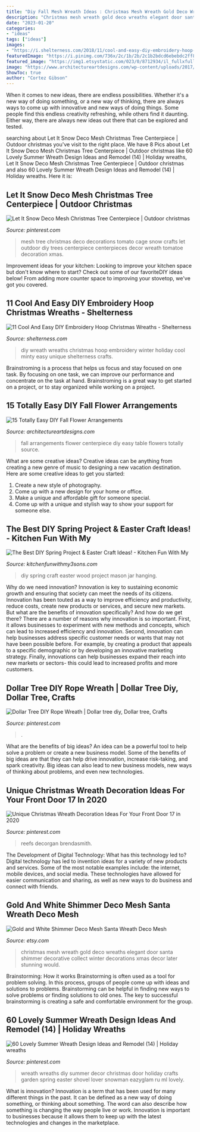 ```yaml
---
title: "Diy Fall Mesh Wreath Ideas : Christmas Mesh Wreath Gold Deco Wreaths Elegant Door Santa Shimmer Decorative Collect Winter Decorations Xmas Decor Later Stunning Would"
description: "Christmas mesh wreath gold deco wreaths elegant door santa shimmer decorative collect winter decorations xmas decor later stunning would"
date: "2023-01-20"
categories:
- "ideas"
tags: ["ideas"]
images:
- "https://i.shelterness.com/2018/11/cool-and-easy-diy-embroidery-hoop-christmas-wreaths-6.jpg"
featuredImage: "https://i.pinimg.com/736x/2c/1b/2b/2c1b2bdcd6ebebdc2ff86ee92b856869.jpg"
featured_image: "https://img1.etsystatic.com/023/0/8712934/il_fullxfull.523845349_bw2p.jpg"
image: "https://www.architectureartdesigns.com/wp-content/uploads/2017/08/3-32.jpg"
ShowToc: true
author: "Cortez Gibson"
---
```



When it comes to new ideas, there are endless possibilities. Whether it's a new way of doing something, or a new way of thinking, there are always ways to come up with innovative and new ways of doing things. Some people find this endless creativity refreshing, while others find it daunting. Either way, there are always new ideas out there that can be explored and tested.

	

		
searching about Let It Snow Deco Mesh Christmas Tree Centerpiece | Outdoor christmas you've visit to the right place. We have 8 Pics about Let It Snow Deco Mesh Christmas Tree Centerpiece | Outdoor christmas like 60 Lovely Summer Wreath Design Ideas and Remodel (14) | Holiday wreaths, Let It Snow Deco Mesh Christmas Tree Centerpiece | Outdoor christmas and also 60 Lovely Summer Wreath Design Ideas and Remodel (14) | Holiday wreaths. Here it is:
		
    
## Let It Snow Deco Mesh Christmas Tree Centerpiece | Outdoor Christmas

<img loading=lazy src="https://i.pinimg.com/736x/4f/f3/43/4ff3434c88834b57b46e4e42770d02c0--deco-mesh-crafts-tree-centerpieces.jpg" onerror="this.onerror=null;this.src='https://tse1.mm.bing.net/th?id=OIP.ONoYoy89PfMAxh0n8jkOUAHaNK&amp;pid=15.1';" alt="Let It Snow Deco Mesh Christmas Tree Centerpiece | Outdoor christmas">

_Source: pinterest.com_

>mesh tree christmas deco decorations tomato cage snow crafts let outdoor diy trees centerpiece centerpieces decor wreath tomatoe decoration xmas. 

	

Improvement ideas for your kitchen:
Looking to improve your kitchen space but don't know where to start? Check out some of our favoriteDIY ideas below! From adding more counter space to improving your stovetop, we've got you covered.

    
## 11 Cool And Easy DIY Embroidery Hoop Christmas Wreaths - Shelterness

<img loading=lazy src="https://i.shelterness.com/2018/11/cool-and-easy-diy-embroidery-hoop-christmas-wreaths-6.jpg" onerror="this.onerror=null;this.src='https://tse1.mm.bing.net/th?id=OIP.4IdN1xabMTgWIAjYZdEhzQHaKm&amp;pid=15.1';" alt="11 Cool And Easy DIY Embroidery Hoop Christmas Wreaths - Shelterness">

_Source: shelterness.com_

>diy wreath wreaths christmas hoop embroidery winter holiday cool minty easy unique shelterness crafts. 

	

Brainstroming is a process that helps us focus and stay focused on one task. By focusing on one task, we can improve our performance and concentrate on the task at hand. Brainstroming is a great way to get started on a project, or to stay organized while working on a project.

    
## 15 Totally Easy DIY Fall Flower Arrangements

<img loading=lazy src="https://www.architectureartdesigns.com/wp-content/uploads/2017/08/3-32.jpg" onerror="this.onerror=null;this.src='https://tse3.mm.bing.net/th?id=OIP.chxwz8ckQBi-UzXk_09TpAHaKb&amp;pid=15.1';" alt="15 Totally Easy DIY Fall Flower Arrangements">

_Source: architectureartdesigns.com_

>fall arrangements flower centerpiece diy easy table flowers totally source. 

	

What are some creative ideas?
Creative ideas can be anything from creating a new genre of music to designing a new vacation destination. Here are some creative ideas to get you started: 
1. Create a new style of photography.
2. Come up with a new design for your home or office.
3. Make a unique and affordable gift for someone special.
4. Come up with a unique and stylish way to show your support for someone else.

    
## The Best DIY Spring Project &amp; Easter Craft Ideas! - Kitchen Fun With My

<img loading=lazy src="https://kitchenfunwithmy3sons.com/wp-content/uploads/2016/02/the-best-diy-easter-and-spring-craft-ideas-7.jpg" onerror="this.onerror=null;this.src='https://tse3.mm.bing.net/th?id=OIP.XCh6hfHpBCWK5lipBPdoJgHaJ7&amp;pid=15.1';" alt="The Best DIY Spring Project &amp; Easter Craft Ideas! - Kitchen Fun With My">

_Source: kitchenfunwithmy3sons.com_

>diy spring craft easter wood project mason jar hanging. 

	

Why do we need innovation?
Innovation is key to sustaining economic growth and ensuring that society can meet the needs of its citizens. Innovation has been touted as a way to improve efficiency and productivity, reduce costs, create new products or services, and secure new markets. But what are the benefits of innovation specifically? And how do we get there?
There are a number of reasons why innovation is so important. First, it allows businesses to experiment with new methods and concepts, which can lead to increased efficiency and innovation. Second, innovation can help businesses address specific customer needs or wants that may not have been possible before. For example, by creating a product that appeals to a specific demographic or by developing an innovative marketing strategy. Finally, innovations can help businesses expand their reach into new markets or sectors- this could lead to increased profits and more customers.

    
## Dollar Tree DIY Rope Wreath | Dollar Tree Diy, Dollar Tree, Crafts

<img loading=lazy src="https://i.pinimg.com/736x/19/47/34/194734605294e98f664212a231f35b66.jpg" onerror="this.onerror=null;this.src='https://tse1.mm.bing.net/th?id=OIP.qsHr8OCWLd1rAt-vi6KhGAHaJ4&amp;pid=15.1';" alt="Dollar Tree DIY Rope Wreath | Dollar tree diy, Dollar tree, Crafts">

_Source: pinterest.com_

>. 

	

What are the benefits of big ideas?
An idea can be a powerful tool to help solve a problem or create a new business model. Some of the benefits of big ideas are that they can help drive innovation, increase risk-taking, and spark creativity. Big ideas can also lead to new business models, new ways of thinking about problems, and even new technologies.

    
## Unique Christmas Wreath Decoration Ideas For Your Front Door 17 In 2020

<img loading=lazy src="https://i.pinimg.com/736x/98/58/52/985852c01a6eaf1e0c5bba770db34176.jpg" onerror="this.onerror=null;this.src='https://tse2.mm.bing.net/th?id=OIP.3_I4PtlQAWCazFPsZV09yAHaJ4&amp;pid=15.1';" alt="Unique Christmas Wreath Decoration Ideas For Your Front Door 17 in 2020">

_Source: pinterest.com_

>reefs decorgan brendasmith. 

	

The Development of Digital Technology: What has this technology led to?
Digital technology has led to invention ideas for a variety of new products and services. Some of the most notable examples include: the internet, mobile devices, and social media. These technologies have allowed for easier communication and sharing, as well as new ways to do business and connect with friends.

    
## Gold And White Shimmer Deco Mesh Santa Wreath Deco Mesh

<img loading=lazy src="https://img1.etsystatic.com/023/0/8712934/il_fullxfull.523845349_bw2p.jpg" onerror="this.onerror=null;this.src='https://tse3.mm.bing.net/th?id=OIP.aHdJYMmIOpReKOK7sLXlVQHaJ4&amp;pid=15.1';" alt="Gold and White Shimmer Deco Mesh Santa Wreath Deco Mesh">

_Source: etsy.com_

>christmas mesh wreath gold deco wreaths elegant door santa shimmer decorative collect winter decorations xmas decor later stunning would. 

	

Brainstorming: How it works
Brainstorming is often used as a tool for problem solving. In this process, groups of people come up with ideas and solutions to problems. Brainstorming can be helpful in finding new ways to solve problems or finding solutions to old ones. The key to successful brainstorming is creating a safe and comfortable environment for the group.

    
## 60 Lovely Summer Wreath Design Ideas And Remodel (14) | Holiday Wreaths

<img loading=lazy src="https://i.pinimg.com/736x/2c/1b/2b/2c1b2bdcd6ebebdc2ff86ee92b856869.jpg" onerror="this.onerror=null;this.src='https://tse1.mm.bing.net/th?id=OIP.GRQYoRiLUKt5iFU8HCiTRwHaOq&amp;pid=15.1';" alt="60 Lovely Summer Wreath Design Ideas and Remodel (14) | Holiday wreaths">

_Source: pinterest.com_

>wreath wreaths diy summer decor christmas door holiday crafts garden spring easter shovel lover snowman eazyglam ru ml lovely. 

	

What is innovation?
Innovation is a term that has been used for many different things in the past. It can be defined as a new way of doing something, or thinking about something. The word can also describe how something is changing the way people live or work. Innovation is important to businesses because it allows them to keep up with the latest technologies and changes in the marketplace.

